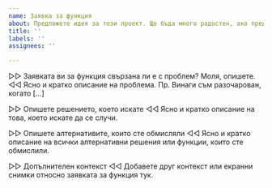 ```yaml
---
name: Заявка за функция
about: Предложете идея за този проект. Ще бъда много радостен, ако предложите нещо.
title: ''
labels: ''
assignees: ''

---
```


▷▷ Заявката ви за функция свързана ли е с проблем? Моля, опишете. ◁◁
Ясно и кратко описание на проблема. Пр. Винаги съм разочарован, когато [...]

▷▷ Опишете решението, което искате ◁◁
Ясно и кратко описание на това, което искате да се случи.

▷▷ Опишете алтернативите, които сте обмисляли ◁◁
Ясно и кратко описание на всички алтернативни решения или функции, които сте обмислили.

▷▷ Допълнителен контекст ◁◁
Добавете друг контекст или екранни снимки относно заявката за функция тук.
